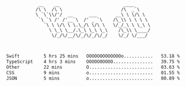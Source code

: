 <div align="center">
<pre><code>
 __    __                        ____      
/\ \  /\ \                      /\  _`\    
\ `\`\\/'/  __      ___       __\ \ \/\ \  
 `\ `\ /' /'__`\  /' _ `\    /\_\\ \ \ \ \ 
   `\ \ \/\ \ \.\_/\ \/\ \   \/_/_\ \ \_\ \
     \ \_\ \__/.\_\ \_\ \_\    /\_\\ \____/
      \/_/\/__/\/_/\/_/\/_/    \/_/ \/___/ 
                                           

</code></pre>

<!--START_SECTION:waka-->

```txt
Swift         5 hrs 25 mins   OOOOOOOOOOOOOo...........   53.18 %
TypeScript    4 hrs 3 mins    OOOOOOOOOO...............   39.75 %
Other         22 mins         O........................   03.63 %
CSS           9 mins          o........................   01.55 %
JSON          5 mins          o........................   00.89 %
```

<!--END_SECTION:waka-->

